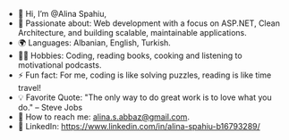 - 👋 Hi, I’m @Alina Spahiu,
- 👀 Passionate about: Web development with a focus on ASP.NET, Clean Architecture, and building scalable, maintainable applications.
- 🌍 Languages: Albanian, English, Turkish.
- 🏋️‍♂️ Hobbies: Coding, reading books, cooking and listening to motivational podcasts.
- ⚡ Fun fact: For me, coding is like solving puzzles, reading is like time travel!
- 💡 Favorite Quote: "The only way to do great work is to love what you do." – Steve Jobs
- 📧 How to reach me: alina.s.abbaz@gmail.com.
- 🔗 LinkedIn: https://www.linkedin.com/in/alina-spahiu-b16793289/

<!---
ruhsulin/ruhsulin is a ✨ special ✨ repository because its `README.md` (this file) appears on your GitHub profile.
You can click the Preview link to take a look at your changes.
--->

